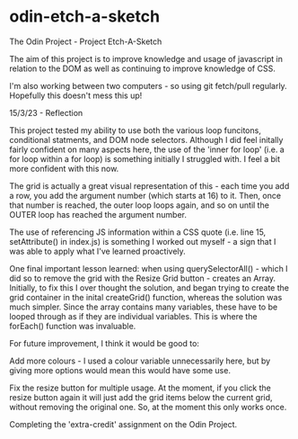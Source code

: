 # odin-etch-a-sketch
The Odin Project - Project Etch-A-Sketch

The aim of this project is to improve knowledge and usage of javascript in relation to the DOM as well as continuing to improve knowledge of CSS.

I'm also working between two computers - so using git fetch/pull regularly. Hopefully this doesn't mess this up!

15/3/23 - Reflection

This project tested my ability to use both the various loop funcitons, conditional statments, and DOM node selectors. Although I did feel initally fairly confident on many aspects here, the use of the 'inner for loop' (i.e. a for loop within a for loop) is something initially I struggled with. I feel a bit more confident with this now.

The grid is actually a great visual representation of this - each time you add a row, you add the argument number (which starts at 16) to it. Then, once that number is reached, the outer loop loops again, and so on until the OUTER loop has reached the argument number.

The use of referencing JS information within a CSS quote (i.e. line 15, setAttribute() in index.js) is something I worked out myself - a sign that I was able to apply what I've learned proactively.

One final important lesson learned: when using querySelectorAll() - which I did so to remove the grid with the Resize Grid button - creates an Array. Initially, to fix this I over thought the solution, and began trying to create the grid container in the inital createGrid() function, whereas the solution was much simpler. Since the array contains many variables, these have to be looped through as if they are individual variables. This is where the forEach() function was invaluable.

For future improvement, I think it would be good to:

Add more colours - I used a colour variable unnecessarily here, but by giving more options would mean this would have some use.

Fix the resize button for multiple usage. At the moment, if you click the resize button again it will just add the grid items below the current grid, without removing the original one. So, at the moment this only works once.

Completing the 'extra-credit' assignment on the Odin Project.